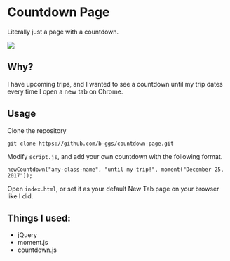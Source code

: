# Countdown Page

Literally just a page with a countdown.

![](http://i.imgur.com/uj0OPCE.png)

## Why?

I have upcoming trips, and I wanted to see a countdown until my trip dates every time I open a new tab on Chrome.

## Usage

Clone the repository

```
git clone https://github.com/b-ggs/countdown-page.git
```

Modify `script.js`, and add your own countdown with the following format.

```
newCountdown("any-class-name", "until my trip!", moment("December 25, 2017"));
```

Open `index.html`, or set it as your default New Tab page on your browser like I did.

## Things I used:

 * jQuery
 * moment.js
 * countdown.js
